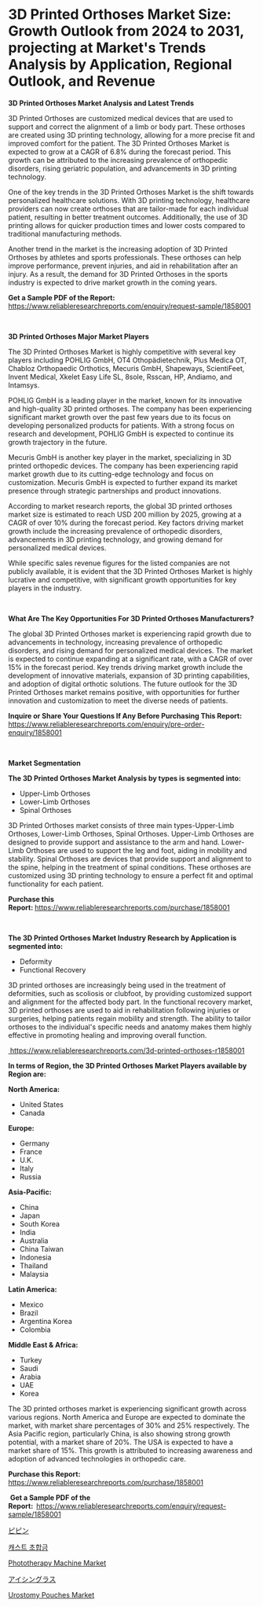 <p><h1>3D Printed Orthoses Market Size: Growth Outlook from 2024 to 2031, projecting at Market's Trends Analysis by Application, Regional Outlook, and Revenue</h1></p><p><strong>3D Printed Orthoses Market Analysis and Latest Trends</strong></p>
<p><p>3D Printed Orthoses are customized medical devices that are used to support and correct the alignment of a limb or body part. These orthoses are created using 3D printing technology, allowing for a more precise fit and improved comfort for the patient. The 3D Printed Orthoses Market is expected to grow at a CAGR of 6.8% during the forecast period. This growth can be attributed to the increasing prevalence of orthopedic disorders, rising geriatric population, and advancements in 3D printing technology.</p><p>One of the key trends in the 3D Printed Orthoses Market is the shift towards personalized healthcare solutions. With 3D printing technology, healthcare providers can now create orthoses that are tailor-made for each individual patient, resulting in better treatment outcomes. Additionally, the use of 3D printing allows for quicker production times and lower costs compared to traditional manufacturing methods.</p><p>Another trend in the market is the increasing adoption of 3D Printed Orthoses by athletes and sports professionals. These orthoses can help improve performance, prevent injuries, and aid in rehabilitation after an injury. As a result, the demand for 3D Printed Orthoses in the sports industry is expected to drive market growth in the coming years.</p></p>
<p><strong>Get a Sample PDF of the Report:&nbsp;</strong> <a href="https://www.reliableresearchreports.com/enquiry/request-sample/1858001">https://www.reliableresearchreports.com/enquiry/request-sample/1858001</a></p>
<p>&nbsp;</p>
<p><strong>3D Printed Orthoses Major Market Players</strong></p>
<p><p>The 3D Printed Orthoses Market is highly competitive with several key players including POHLIG GmbH, OT4 Othopädietechnik, Plus Medica OT, Chabloz Orthopaedic Orthotics, Mecuris GmbH, Shapeways, ScientiFeet, Invent Medical, Xkelet Easy Life SL, 8sole, Rsscan, HP, Andiamo, and Intamsys.</p><p>POHLIG GmbH is a leading player in the market, known for its innovative and high-quality 3D printed orthoses. The company has been experiencing significant market growth over the past few years due to its focus on developing personalized products for patients. With a strong focus on research and development, POHLIG GmbH is expected to continue its growth trajectory in the future.</p><p>Mecuris GmbH is another key player in the market, specializing in 3D printed orthopedic devices. The company has been experiencing rapid market growth due to its cutting-edge technology and focus on customization. Mecuris GmbH is expected to further expand its market presence through strategic partnerships and product innovations.</p><p>According to market research reports, the global 3D printed orthoses market size is estimated to reach USD 200 million by 2025, growing at a CAGR of over 10% during the forecast period. Key factors driving market growth include the increasing prevalence of orthopedic disorders, advancements in 3D printing technology, and growing demand for personalized medical devices.</p><p>While specific sales revenue figures for the listed companies are not publicly available, it is evident that the 3D Printed Orthoses Market is highly lucrative and competitive, with significant growth opportunities for key players in the industry.</p></p>
<p>&nbsp;</p>
<p><strong>What Are The Key Opportunities For 3D Printed Orthoses Manufacturers?</strong></p>
<p><p>The global 3D Printed Orthoses market is experiencing rapid growth due to advancements in technology, increasing prevalence of orthopedic disorders, and rising demand for personalized medical devices. The market is expected to continue expanding at a significant rate, with a CAGR of over 15% in the forecast period. Key trends driving market growth include the development of innovative materials, expansion of 3D printing capabilities, and adoption of digital orthotic solutions. The future outlook for the 3D Printed Orthoses market remains positive, with opportunities for further innovation and customization to meet the diverse needs of patients.</p></p>
<p><strong>Inquire or Share Your Questions If Any Before Purchasing This Report:</strong> <a href="https://www.reliableresearchreports.com/enquiry/pre-order-enquiry/1858001">https://www.reliableresearchreports.com/enquiry/pre-order-enquiry/1858001</a></p>
<p>&nbsp;</p>
<p><strong>Market Segmentation</strong></p>
<p><strong>The 3D Printed Orthoses Market Analysis by types is segmented into:</strong></p>
<p><ul><li>Upper-Limb Orthoses</li><li>Lower-Limb Orthoses</li><li>Spinal Orthoses</li></ul></p>
<p><p>3D Printed Orthoses market consists of three main types-Upper-Limb Orthoses, Lower-Limb Orthoses, Spinal Orthoses. Upper-Limb Orthoses are designed to provide support and assistance to the arm and hand. Lower-Limb Orthoses are used to support the leg and foot, aiding in mobility and stability. Spinal Orthoses are devices that provide support and alignment to the spine, helping in the treatment of spinal conditions. These orthoses are customized using 3D printing technology to ensure a perfect fit and optimal functionality for each patient.</p></p>
<p><strong>Purchase this Report:&nbsp;</strong><a href="https://www.reliableresearchreports.com/purchase/1858001">https://www.reliableresearchreports.com/purchase/1858001</a></p>
<p>&nbsp;</p>
<p><strong>The 3D Printed Orthoses Market Industry Research by Application is segmented into:</strong></p>
<p><ul><li>Deformity</li><li>Functional Recovery</li></ul></p>
<p><p>3D printed orthoses are increasingly being used in the treatment of deformities, such as scoliosis or clubfoot, by providing customized support and alignment for the affected body part. In the functional recovery market, 3D printed orthoses are used to aid in rehabilitation following injuries or surgeries, helping patients regain mobility and strength. The ability to tailor orthoses to the individual's specific needs and anatomy makes them highly effective in promoting healing and improving overall function.</p></p>
<p><a href="https://www.reliableresearchreports.com/3d-printed-orthoses-r1858001">&nbsp;https://www.reliableresearchreports.com/3d-printed-orthoses-r1858001</a></p>
<p><strong>In terms of Region, the 3D Printed Orthoses Market Players available by Region are:</strong></p>
<p>
    <p> <strong> North America: </strong>
        <ul>
            <li>United States</li>
            <li>Canada</li>
        </ul>
        </p> 
    <p> <strong> Europe: </strong>
        <ul>
            <li>Germany</li>
            <li>France</li>
            <li>U.K.</li>
            <li>Italy</li>
            <li>Russia</li>
        </ul>
        </p> 
    <p> <strong> Asia-Pacific: </strong>
        <ul>
            <li>China</li>
            <li>Japan</li>
            <li>South Korea</li>
            <li>India</li>
            <li>Australia</li>
            <li>China Taiwan</li>
            <li>Indonesia</li>
            <li>Thailand</li>
            <li>Malaysia</li>
        </ul>
        </p> 
    <p> <strong> Latin America: </strong>
        <ul>
            <li>Mexico</li>
            <li>Brazil</li>
            <li>Argentina Korea</li>
            <li>Colombia</li>
        </ul>
        </p> 
    <p> <strong> Middle East & Africa: </strong>
        <ul>
            <li>Turkey</li>
            <li>Saudi</li>
            <li>Arabia</li>
            <li>UAE</li>
            <li>Korea</li>
        </ul>
    </p>
    </p>
<p><p>The 3D printed orthoses market is experiencing significant growth across various regions. North America and Europe are expected to dominate the market, with market share percentages of 30% and 25% respectively. The Asia Pacific region, particularly China, is also showing strong growth potential, with a market share of 20%. The USA is expected to have a market share of 15%. This growth is attributed to increasing awareness and adoption of advanced technologies in orthopedic care.</p></p>
<p><strong>Purchase this Report: </strong><a href="https://www.reliableresearchreports.com/purchase/1858001">https://www.reliableresearchreports.com/purchase/1858001</a></p>
<p>&nbsp;<strong>Get a Sample PDF of the Report:&nbsp;&nbsp;</strong><a href="https://www.reliableresearchreports.com/enquiry/request-sample/1858001">https://www.reliableresearchreports.com/enquiry/request-sample/1858001</a></p>
<p><strong></strong></p>
<p><p><a href="https://github.com/dadanedu33/Market-Research-Report-List-1/blob/main/252597551202.md">ピピン</a></p><p><a href="https://github.com/Hubertstyenger6685/Market-Research-Report-List-1/blob/main/254656645936.md">캐스트 초합금</a></p><p><a href="https://github.com/biheemgalvinlouises6hokrh3h/Market-Research-Report-List-2/blob/main/phototherapy-machine-market.md">Phototherapy Machine Market</a></p><p><a href="https://github.com/zoetazuur/Market-Research-Report-List-1/blob/main/211521751203.md">アイシングラス</a></p><p><a href="https://www.linkedin.com/pulse/urostomy-pouches-market-size-outlook-forecast-2024-2031-mkt-nova-tgskf?trackingId=QFHswXnEJx45OVFEhVYwqw%3D%3D">Urostomy Pouches Market</a></p></p>
